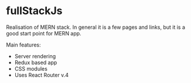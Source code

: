 # fullStackJs
 
Realisation of MERN stack. In general it is a few pages and links, but it is a good start point for MERN app.

Main features:
 
 * Server rendering
 * Redux based app
 * CSS modules
 * Uses React Router v.4
